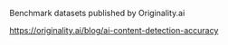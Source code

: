 Benchmark datasets published by Originality.ai

https://originality.ai/blog/ai-content-detection-accuracy
